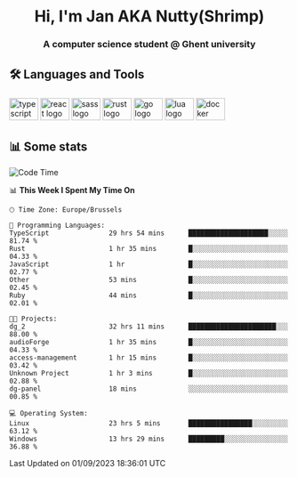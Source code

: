 <h1 align="center">Hi, I'm Jan AKA Nutty(Shrimp)</h1>
<h3 align="center">A computer science student @ Ghent university</h3>

<h2 align="left">🛠️ Languages and Tools</h2>

###

<div align="left">
  <img src="https://cdn.jsdelivr.net/gh/devicons/devicon/icons/typescript/typescript-original.svg" height="40" width="52" alt="typescript logo"  />
  <img src="https://cdn.jsdelivr.net/gh/devicons/devicon/icons/react/react-original.svg" height="40" width="52" alt="react logo"  />
  <img src="https://cdn.jsdelivr.net/gh/devicons/devicon/icons/sass/sass-original.svg" height="40" width="52" alt="sass logo"  />
  <img src="https://cdn.jsdelivr.net/gh/devicons/devicon/icons/rust/rust-plain.svg" height="40" width="52" alt="rust logo"  />
  <img src="https://cdn.jsdelivr.net/gh/devicons/devicon/icons/go/go-original.svg" height="40" width="52" alt="go logo"  />
  <img src="https://cdn.jsdelivr.net/gh/devicons/devicon/icons/lua/lua-original.svg" height="40" width="52" alt="lua logo"  />
  <img src="https://cdn.jsdelivr.net/gh/devicons/devicon/icons/docker/docker-original.svg" height="40" width="52" alt="docker logo"  />
</div>

<h2>📊 Some stats</h2>

<!--START_SECTION:waka-->
![Code Time](http://img.shields.io/badge/Code%20Time-3%2C637%20hrs%2031%20mins-blue)

📊 **This Week I Spent My Time On** 

```text
🕑︎ Time Zone: Europe/Brussels

💬 Programming Languages: 
TypeScript               29 hrs 54 mins      ████████████████████░░░░░   81.74 % 
Rust                     1 hr 35 mins        █░░░░░░░░░░░░░░░░░░░░░░░░   04.33 % 
JavaScript               1 hr                █░░░░░░░░░░░░░░░░░░░░░░░░   02.77 % 
Other                    53 mins             █░░░░░░░░░░░░░░░░░░░░░░░░   02.45 % 
Ruby                     44 mins             █░░░░░░░░░░░░░░░░░░░░░░░░   02.01 % 

🐱‍💻 Projects: 
dg_2                     32 hrs 11 mins      ██████████████████████░░░   88.00 % 
audioForge               1 hr 35 mins        █░░░░░░░░░░░░░░░░░░░░░░░░   04.33 % 
access-management        1 hr 15 mins        █░░░░░░░░░░░░░░░░░░░░░░░░   03.42 % 
Unknown Project          1 hr 3 mins         █░░░░░░░░░░░░░░░░░░░░░░░░   02.88 % 
dg-panel                 18 mins             ░░░░░░░░░░░░░░░░░░░░░░░░░   00.85 % 

💻 Operating System: 
Linux                    23 hrs 5 mins       ████████████████░░░░░░░░░   63.12 % 
Windows                  13 hrs 29 mins      █████████░░░░░░░░░░░░░░░░   36.88 % 
```


 Last Updated on 01/09/2023 18:36:01 UTC
<!--END_SECTION:waka-->
